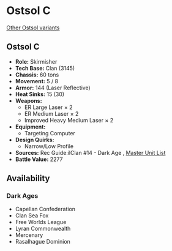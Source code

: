 # Ostsol C 

[Other Ostsol variants](../ostsol.md) 

## Ostsol C 

- **Role:** Skirmisher 
- **Tech Base:** Clan (3145) 
- **Chassis:** 60 tons 
- **Movement:** 5 / 8 
- **Armor:** 144 (Laser Reflective) 
- **Heat Sinks:** 15 (30) 
- **Weapons:** 
  - ER Large Laser × 2 
  - ER Medium Laser × 2 
  - Improved Heavy Medium Laser × 2 
- **Equipment:** 
  - Targeting Computer 
- **Design Quirks:** 
  - Narrow/Low Profile 
- **Sources:** Rec Guide:ilClan #14 - Dark Age , [Master Unit List](http://masterunitlist.info/Unit/Details/8163/ostsol-c) 
- **Battle Value:** 2277 

## Availability 

### Dark Ages 

- Capellan Confederation 
- Clan Sea Fox 
- Free Worlds League 
- Lyran Commonwealth 
- Mercenary 
- Rasalhague Dominion 

